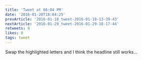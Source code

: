```yaml
---
title: 'Tweet at 06:04 PM'
date: '2016-01-20T18:04:25'
prevArticle: '2016-01-18_tweet-2016-01-18-13-39-43'
nextArticle: '2016-01-29_tweet-2016-01-29-18-17-44'
retweets: 0
likes: 0
tags: tweet
---
```

Swap the highlighted letters and I think the headline still works…